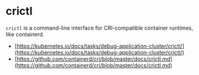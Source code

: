 # crictl

`crictl` is a command-line interface for CRI-compatible container runtimes, like containerd.

* [https://kubernetes.io/docs/tasks/debug-application-cluster/crictl/](https://kubernetes.io/docs/tasks/debug-application-cluster/crictl/)
* [https://github.com/containerd/cri/blob/master/docs/crictl.md](https://github.com/containerd/cri/blob/master/docs/crictl.md)

